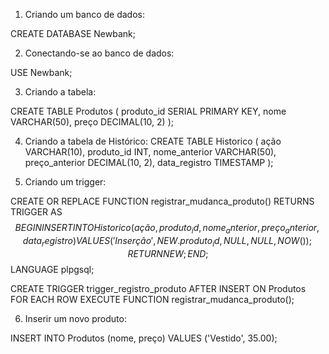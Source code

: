 1. Criando um banco de dados:

CREATE DATABASE Newbank;

2. Conectando-se ao banco de dados:

USE Newbank;

3. Criando a tabela:

CREATE TABLE Produtos (
    produto_id SERIAL PRIMARY KEY,
    nome VARCHAR(50),
    preço DECIMAL(10, 2)
);

4. Criando a tabela de Histórico:
CREATE TABLE Historico (
    ação VARCHAR(10),
    produto_id INT,
    nome_anterior VARCHAR(50),
    preço_anterior DECIMAL(10, 2),
    data_registro TIMESTAMP
);

5. Criando um trigger:

CREATE OR REPLACE FUNCTION registrar_mudanca_produto()
RETURNS TRIGGER AS $$
BEGIN
    INSERT INTO Historico (ação, produto_id, nome_anterior, preço_anterior, data_registro)
    VALUES (
        'Inserção',
        NEW.produto_id,
        NULL,
        NULL,
        NOW()
    );
    RETURN NEW;
END;
$$ LANGUAGE plpgsql;

CREATE TRIGGER trigger_registro_produto
AFTER INSERT
ON Produtos
FOR EACH ROW
EXECUTE FUNCTION registrar_mudanca_produto();

6. Inserir um novo produto:

INSERT INTO Produtos (nome, preço) VALUES ('Vestido', 35.00);